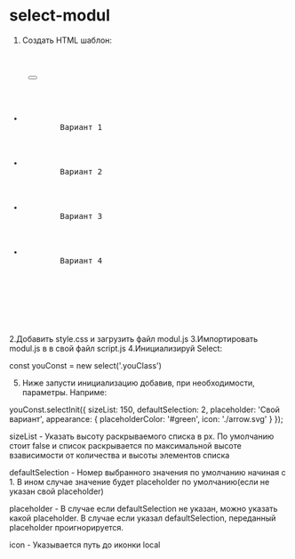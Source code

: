 # select-modul
1. Создать HTML шаблон:

<pre>
  <div class="youClass">
    <button></button>
    <ul>
      <li>
        Вариант 1
      </li>
      <li>
        Вариант 2
      </li>
      <li>
        Вариант 3
      </li>
      <li>
        Вариант 4
      </li>
    </ul>
  </div>
</pre>

2.Добавить style.css и загрузить файл modul.js
3.Импортировать modul.js в в свой файл script.js
4.Инициализируй Select:

const youConst = new select('.youClass')

5. Ниже запусти инициализацию добавив, при необходимости, параметры. Наприме:

youConst.selectInit({
  sizeList: 150,
  defaultSelection: 2,
  placeholder: 'Свой вариант',
  appearance: {
    placeholderColor: '#green',
    icon: './arrow.svg'
  }
});


sizeList - Указать высоту раскрываемого списка в px. 
По умолчанию стоит false и список раскрывается по максимальной 
высоте взависимости от количества и высоты элементов списка

defaultSelection - Номер выбранного значения по умолчанию начиная с 1. 
В ином случае значение будет placeholder по умолчанию(если не указан свой placeholder)

placeholder - В случае если defaultSelection не указан, можно указать 
какой placeholder. В случае если указал defaultSelection, переданный 
placeholder проигнорируется.

icon - Указывается путь до иконки local
